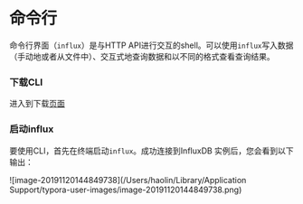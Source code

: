 # 命令行

命令行界面（`influx`）是与HTTP API进行交互的shell。可以使用`influx`写入数据（手动地或者从文件中）、交互式地查询数据和以不同的格式查看查询结果。

### 下载CLI

进入到下载[页面](https://portal.influxdata.com/downloads/)



### 启动influx

要使用CLI，首先在终端启动`influx`。成功连接到InfluxDB 实例后，您会看到以下输出：

![image-20191120144849738](/Users/haolin/Library/Application Support/typora-user-images/image-20191120144849738.png)
